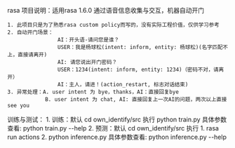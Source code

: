 rasa 项目说明：适用rasa 1.6.0
    通过语音信息收集与交互，机器自动开门
    
    1. 此项目只是为了熟悉rasa custom policy而写的，没有实际工程价值，仅供学习参考
    2. 自动开门场景：
                    AI：开头语-请问您是谁？
                    USER：我是杨球松(intent: inform, entity: 杨球松)(名字匹配不上，直接请离开)
                    AI: 请您说出开门密码？
                    USER：1234(intent: inform, entity: 1234)（密码不对，请离开）
                    AI：主人，请进！(action_restart, 标志对话结束)
    3. 异常处理：A. user intent 为 bye，thanks，AI：直接回复bye
                B. user intent 为 chat, AI: 直接回复上一次AI的问题，两次以上直接see you
                
                
训练与测试：
    1. 训练：默认 cd own_identify/src 执行 python train.py 
            具体参数查看: python train.py --help 
    2. 预测：默认 cd own_identify/src 执行 1. rasa run actions 2. python inference.py 
            具体参数查看: python inference.py --help 
                    
    